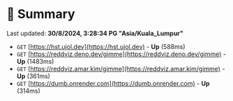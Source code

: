# 📖 Summary
Last updated: **30/8/2024, 3:28:34 PG "Asia/Kuala_Lumpur"**

- `GET` [https://hst.ujol.dev](https://hst.ujol.dev) - **Up** (588ms)
- `GET` [https://reddviz.deno.dev/gimme](https://reddviz.deno.dev/gimme) - **Up** (1483ms)
- `GET` [https://reddviz.amar.kim/gimme](https://reddviz.amar.kim/gimme) - **Up** (361ms)
- `GET` [https://dumb.onrender.com](https://dumb.onrender.com) - **Up** (314ms)
